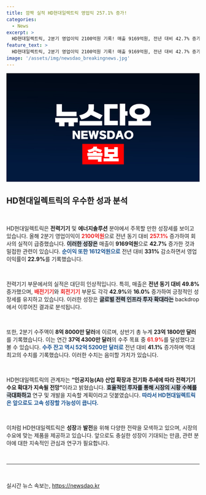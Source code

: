```yaml
---
title: 깜짝 실적 HD현대일렉트릭 영업익 257.1% 증가!
categories:
  - News
excerpt: >
  HD현대일렉트릭, 2분기 영업이익 2100억원 기록! 매출 9169억원, 전년 대비 42.7% 증가! AI와 전기화 추세 속 전력기기 수요 확대로 성장 가능성 높아! क्लिक 유도!
feature_text: >
  HD현대일렉트릭, 2분기 영업이익 2100억원 기록! 매출 9169억원, 전년 대비 42.7% 증가! AI와 전기화 추세 속 전력기기 수요 확대로 성장 가능성 높아! क्लिक 유도!
image: '/assets/img/newsdao_breakingnews.jpg'
---
```


<p><img src="/assets/img/newsdao_breakingnews.jpg" alt="koreaapp 속보" /></p>

<h2 data-ke-size="size26">HD현대일렉트릭의 우수한 성과 분석</h2>

<p data-ke-size="size16">&nbsp;</p>

<p>HD현대일렉트릭은 <b>전력기기</b> 및 <b>에너지솔루션</b> 분야에서 주목할 만한 성장세를 보이고 있습니다. 올해 2분기 영업이익이 <b><span style="color: #ee2323;">2100억원</span></b>으로 전년 동기 대비 <b><span style="color: #ee2323;">257.1%</span></b> 증가하여 회사의 실적이 급증했습니다. <b><span style="background-color: #21538527;">이러한 성장은</span></b> 매출이 <b>9169억원</b>으로 <b>42.7%</b> 증가한 것과 밀접한 관련이 있습니다. <b><span style="color: #1a5490;">순이익 또한 1612억원으로</span></b> 전년 대비 <b>331%</b> 감소하면서 영업이익률이 <b>22.9%</b>를 기록했습니다. </p>

<p data-ke-size="size16">&nbsp;</p>

<p>전력기기 부문에서의 실적은 대단히 인상적입니다. 특히, 매출은 <b>전년 동기 대비 49.8%</b> 증가했으며, <b><span style="color: #ee2323;">배전기기</span></b>와 <b><span style="color: #ee2323;">회전기기</span></b> 부문도 각각 <b>42.9%</b>와 <b>16.0%</b> 증가하여 긍정적인 성장세를 유지하고 있습니다. 이러한 성장은 <b><span style="background-color: #21538527;">글로벌 전력 인프라 투자 확대라는</span></b> backdrop에서 이루어진 결과로 분석됩니다. </p>

<p data-ke-size="size16">&nbsp;</p>

<p>또한, 2분기 수주액이 <b>8억 8000만 달러</b>에 이르며, 상반기 총 누계 <b>23억 1800만 달러</b>를 기록했습니다. 이는 연간 <b>37억 4300만 달러</b>의 수주 목표 중 <b><span style="color: #ee2323;">61.9%</span></b>를 달성했다고 볼 수 있습니다. <b><span style="color: #1a5490;">수주 잔고 역시 52억 5200만 달러로</span></b> 전년 대비 <b>41.1%</b> 증가하며 역대 최고의 수치를 기록했습니다. 이러한 수치는 음미할 가치가 있습니다. </p>

<p data-ke-size="size16">&nbsp;</p>

<p>HD현대일렉트릭의 관계자는 <b>“인공지능(AI) 산업 확장과 전기화 추세에 따라 전력기기 수요 확대가 지속될 전망”</b>이라고 밝혔습니다. <b><span style="background-color: #21538527;">효율적인 투자를 통해 시장의 시황 수혜를 극대화하고</span></b> 연구 및 개발을 지속할 계획이라고 덧붙였습니다. <b><span style="color: #1a5490;">따라서 HD현대일렉트릭은 앞으로도 고속 성장할 가능성이 큽니다.</span></b></p>

<p data-ke-size="size16">&nbsp;</p>

<p>이처럼 HD현대일렉트릭은 <b>성장</b>과 <b>발전</b>을 위해 다양한 전략을 모색하고 있으며, 시장의 수요에 맞는 제품을 제공하고 있습니다. 앞으로도 충실한 성장이 기대되는 만큼, 관련 분야에 대한 지속적인 관심과 연구가 필요합니다. </p>

<p data-ke-size="size16">&nbsp;</p>

<hr>

<p data-ke-size="size16">&nbsp;</p>
실시간 뉴스 속보는, <a href="https://newsdao.kr" rel="dofollow">https://newsdao.kr</a>


